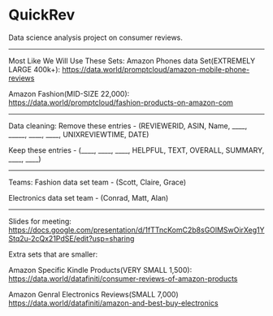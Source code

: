 # QuickRev
Data science analysis project on consumer reviews.

---------------------------------
Most Like We Will Use These Sets:
Amazon Phones data Set(EXTREMELY LARGE 400k+): 
https://data.world/promptcloud/amazon-mobile-phone-reviews

Amazon Fashion(MID-SIZE 22,000):
https://data.world/promptcloud/fashion-products-on-amazon-com

----------------------------------

Data cleaning:
Remove these entries - (REVIEWERID, ASIN, Name, ____, _____, ____, ____, UNIXREVIEWTIME, DATE)

Keep these entries - (____, ____, ____, HELPFUL, TEXT, OVERALL, SUMMARY, ____, ____)

------------------------------------------------------------------------------------------------------


Teams:
Fashion data set team - (Scott, Claire, Grace)

Electronics data set team - (Conrad, Matt, Alan)

-------------------------------------------------------------------------------

Slides for meeting:
https://docs.google.com/presentation/d/1fTTncKomC2b8sGOlMSwOirXeg1YStq2u-2cQx21PdSE/edit?usp=sharing

Extra sets that are smaller:

Amazon Specific Kindle Products(VERY SMALL 1,500):
https://data.world/datafiniti/consumer-reviews-of-amazon-products

Amazon Genral Electronics Reviews(SMALL 7,000)
https://data.world/datafiniti/amazon-and-best-buy-electronics
